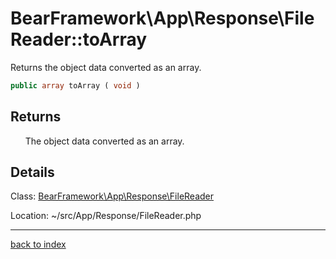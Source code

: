 # BearFramework\App\Response\FileReader::toArray

Returns the object data converted as an array.

```php
public array toArray ( void )
```

## Returns

&nbsp;&nbsp;&nbsp;&nbsp;&nbsp;&nbsp;The object data converted as an array.

## Details

Class: [BearFramework\App\Response\FileReader](bearframework.app.response.filereader.class.md)

Location: ~/src/App/Response/FileReader.php

---

[back to index](index.md)

